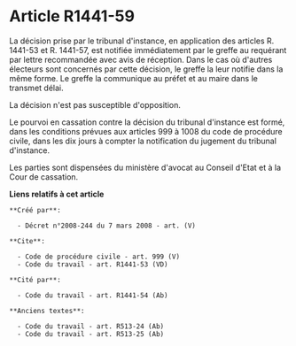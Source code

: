 # Article R1441-59

La décision prise par le tribunal d'instance, en application des articles R. 1441-53 et R. 1441-57, est notifiée
immédiatement par le greffe au requérant par lettre recommandée avec avis de réception. Dans le cas où d'autres électeurs
sont concernés par cette décision, le greffe la leur notifie dans la même forme. Le greffe la communique au préfet et au
maire dans le transmet délai. 

La décision n'est pas susceptible d'opposition. 

Le pourvoi en cassation contre la décision du tribunal d'instance est formé, dans les conditions prévues aux articles 999 à
1008 du code de procédure civile, dans les dix jours à compter la notification du jugement du tribunal d'instance. 

Les parties sont dispensées du ministère d'avocat au Conseil d'Etat et à la Cour de cassation.

**Liens relatifs à cet article**

	**Créé par**:

	  - Décret n°2008-244 du 7 mars 2008 - art. (V)

	**Cite**:

	  - Code de procédure civile - art. 999 (V)
	  - Code du travail - art. R1441-53 (VD)

	**Cité par**:

	  - Code du travail - art. R1441-54 (Ab)

	**Anciens textes**:

	  - Code du travail - art. R513-24 (Ab)
	  - Code du travail - art. R513-25 (Ab)

